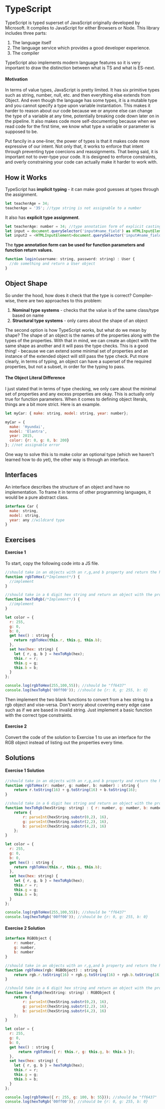 # TypeScript

TypeScript is typed superset of JavaScript originally developed by Microsoft. It compiles to JavaScript for either Browsers or Node. This library includes three parts:

1. The language itself
2. The language service which provides a good developer experience.
3. The compiler

TypeScript also implements modern language features so it is very important to draw the distinction between what is TS and what is ES-next.

#### Motivation

In terms of value types, JavaScript is pretty limited. It has six primitive types such as string, number, null, etc. and then everything else extends from Object. And even though the language has some types, it is a mutable type and you cannot specify a type upon variable instantiation. This makes it harder to reason about our code because we or anyone else can change the type of a variable at any time, potentially breaking code down later on in the pipeline. It also makes code more self-documenting because when we read code for the first time, we know what type a variable or parameter is supposed to be.

Put fancily in a one-liner, the power of types is that it makes code more expressive of our intent. Not only that, it works to enforce that intent through preventing type coercions and reassignments. That being said, it is important not to over-type your code. It is designed to enforce constraints, and overly constraining your code can actually make it harder to work with.

## How it Works

TypeScript has **implicit typing** - it can make good guesses at types through the assignment.

```js
let teacherAge = 34;
teacherAge = '35'; //type string is not assignable to a number
```

It also has **explicit type assignment**.
```js
let teacherAge: number = 34; //type annotation form of explicit casting
let input = document.querySelector('input#name_field') as HTMLInputElement //'as' keyword
let input2 = <HTMLInputElement>document.querySelector('input#name_field') //casting
```

The **type annotation form can be used for function parameters and function return values.**

```js
function login(username: string, password: string) : User {
  //do something and return a User object
}
```

## Object Shape

So under the hood, how does it check that the type is correct? Compiler-wise, there are two approaches to this problem:

1. **Nominal type systems** - checks that the value is of the same class/type based on name
2. **Structural type systems** - only cares about the shape of an object

The second option is how TypeScript works, but what do we mean by shape? The shape of an object is the names of the properties along with the types of the properties. With that in mind, we can create an object with the same shape as another and it will pass the type checks. This is a good thing! - because we can extend some minimal set of properties and an instance of the extended object will still pass the type check. Put more clearly, in terms of typing, an object can have a superset of the required properties, but not a subset, in order for the typing to pass.

#### The Object Literal Difference

I just stated that in terms of type checking, we only care about the minimal set of properties and any excess properties are okay. This is actually only true for function parameters. When it comes to defining object literals, things are a bit more strict. Here is an example.

```js
let myCar: { make: string, model: string, year: number};

myCar = {
  make: 'Hyundai',
  model: 'Elantra',
  year: 2015,
  color: {r: 0, g: 0, b: 200}
}; //not assignable error
```

One way to solve this is to make color an optional type (which we haven't learned how to do yet), the other way is through an interface.

## Interfaces

An interface describes the structure of an object and have no implementation. To frame it in terms of other programming languages, it would be a pure abstract class.

```js
interface Car {
  make: string,
  model: string,
  year: any //wildcard type
}
```

## Exercises

#### Exercise 1

To start, copy the following code into a JS file.

```js
//should take in an objects with an r,g,and b property and return the hex string
function rgbToHex(/*Implement*/) {
  //implement
}

//should take in a 6 digit hex string and return an object with the properties r, g, and b
function hexToRgb(/*Implement*/) {
  //implement
}

let color = {
  r: 255,
  g: 0,
  b: 0,
  get hex() : string {
    return rgbToHex(this.r, this.g, this.b);
  },
  set hex(hex: string) {
    let { r, g, b } = hexToRgb(hex);
    this.r = r;
    this.g = g;
    this.b = b;
  }
};

console.log(rgbToHex(255,100,55)); //should be "ff6437"
console.log(hexToRgb('00ff00')); //should be {r: 0, g: 255, b: 0}
```

Then implement the two blank functions to convert from a hex string to a rgb object and vise-versa. Don't worry about covering every edge case such as if we are based in invalid string. Just implement a basic function with the correct type constraints.

#### Exercise 2

Convert the code of the solution to Exercise 1 to use an interface for the RGB object instead of listing out the properties every time.

## Solutions

#### Exercise 1 Solution

```js
//should take in an objects with an r,g,and b property and return the hex string
function rgbToHex(r: number, g: number, b: number) : string {
    return r.toString(16) + g.toString(16) + b.toString(16);
}

//should take in a 6 digit hex string and return an object with the properties r, g, and b
function hexToRgb(hexString: string) : { r: number, g: number, b: number } {
    return {
        r: parseInt(hexString.substr(0,2), 16),
        g: parseInt(hexString.substr(2,2), 16),
        b: parseInt(hexString.substr(4,2), 16)
    };
}

let color = {
  r: 255,
  g: 0,
  b: 0,
  get hex() : string {
    return rgbToHex(this.r, this.g, this.b);
  },
  set hex(hex: string) {
    let { r, g, b } = hexToRgb(hex);
    this.r = r;
    this.g = g;
    this.b = b;
  }
};

console.log(rgbToHex(255,100,55)); //should be "ff6437"
console.log(hexToRgb('00ff00')); //should be {r: 0, g: 255, b: 0}
```

#### Exercise 2 Solution

```js
interface RGBObject {
    r: number,
    g: number,
    b: number
}

//should take in an objects with an r,g,and b property and return the hex string
function rgbToHex(rgb: RGBObject) : string {
    return rgb.r.toString(16) + rgb.g.toString(16) + rgb.b.toString(16);
}

//should take in a 6 digit hex string and return an object with the properties r, g, and b
function hexToRgb(hexString: string) : RGBObject {
    return {
        r: parseInt(hexString.substr(0,2), 16),
        g: parseInt(hexString.substr(2,2), 16),
        b: parseInt(hexString.substr(4,2), 16)
    };
}

let color = {
  r: 255,
  g: 0,
  b: 0,
  get hex() : string {
      return rgbToHex({ r: this.r, g: this.g, b: this.b });
  },
  set hex(hex: string) {
    let { r, g, b } = hexToRgb(hex);
    this.r = r;
    this.g = g;
    this.b = b;
  }
};

console.log(rgbToHex({ r: 255, g: 100, b: 55})); //should be "ff6437"
console.log(hexToRgb('00ff00')); //should be {r: 0, g: 255, b: 0}
```
